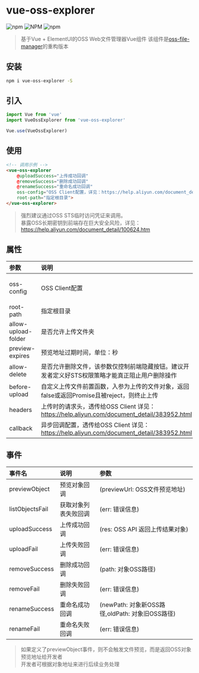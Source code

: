 # vue-oss-explorer
![npm](https://img.shields.io/npm/dt/vue-oss-explorer.svg)
![NPM](https://img.shields.io/npm/l/vue-oss-explorer)
![npm](https://img.shields.io/npm/v/vue-oss-explorer)

> 基于Vue + ElementUI的OSS Web文件管理器Vue组件
> 该组件是[oss-file-manager](https://www.npmjs.com/package/oss-file-manager)的重构版本

## 安装

``` bash
npm i vue-oss-explorer -S
```

## 引入
```javascript
import Vue from 'vue'
import VueOssExplorer from 'vue-oss-explorer'

Vue.use(VueOssExplorer)
```

## 使用
```html
<!-- 调用示例 -->
<vue-oss-explorer
    @uploadSuccess="上传成功回调"
    @removeSuccess="删除成功回调"
    @renameSuccess="重命名成功回调"
    oss-config="OSS Client配置，详见：https://help.aliyun.com/document_detail/64095.html"
    root-path="指定根目录">
</vue-oss-explorer>
```
> 强烈建议通过OSS STS临时访问凭证来调用。  
> 暴露OSS长期密钥到前端存在巨大安全风险，详见：https://help.aliyun.com/document_detail/100624.htm

## 属性
| 参数 | 说明 | 类型 | 可选值 | 默认值	|
| :---- | :---- | :----: | :----: | :----: |
oss-config | OSS Client配置 | Object | 详见：[OSS官方配置文档](https://help.aliyun.com/document_detail/64095.html) | -
root-path | 指定根目录 | String | - | 空 
allow-upload-folder | 是否允许上传文件夹 | Boolean | true/false | true 
preview-expires | 预览地址过期时间，单位：秒 | Number | - | 86400 
allow-delete | 是否允许删除文件，该参数仅控制前端隐藏按钮。建议开发者定义好STS权限策略才能真正阻止用户删除操作 | Boolean | true/false | true 
before-upload | 自定义上传文件前置函数，入参为上传的文件对象，返回false或返回Promise且被reject，则终止上传 | Function(file) | - | - 
headers | 上传时的请求头，透传给OSS Client 详见：https://help.aliyun.com/document_detail/383952.html | Object | - | - 
callback | 异步回调配置，透传给OSS Client 详见：https://help.aliyun.com/document_detail/383952.html | Object | - | -

## 事件
| 事件名 | 说明 | 参数 |
| :---- | :---- | :---- |
previewObject | 预览对象回调 | (previewUrl: OSS文件预览地址)
listObjectsFail | 获取对象列表失败回调 | (err: 错误信息)
uploadSuccess | 上传成功回调 | (res: OSS API 返回上传结果对象)
uploadFail | 上传失败回调 | (err: 错误信息)
removeSuccess | 删除成功回调 | (path: 对象OSS路径)
removeFail | 删除失败回调 | (err: 错误信息)
renameSuccess | 重命名成功回调 | (newPath: 对象新OSS路径,oldPath: 对象旧OSS路径)
renameFail | 重命名失败回调 | (err: 错误信息)
> 如果定义了previewObject事件，则不会触发文件预览，而是返回OSS对象预览地址给开发者  
开发者可根据对象地址来进行后续业务处理